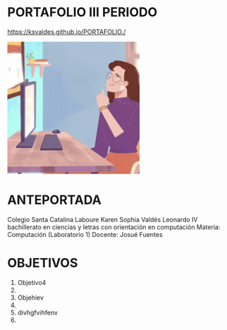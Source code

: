 # PORTAFOLIO III PERIODO
https://ksvaldes.github.io/PORTAFOLIO./

<img  src="ejemplos/fondoIndex/etiquetas_basicas/22 .gif"  class="image">

# ANTEPORTADA
Colegio Santa Catalina Laboure
Karen Sophia Valdés Leonardo
IV bachillerato en ciencias y letras con orientación en computación
Materia: Computación (Laboratorio 1)
Docente: Josué Fuentes

# OBJETIVOS

<ol>
  <li>Objetivo4<li>
  <li>Objehiev<li>
  <li>divhgfvihfenv<li>
<ol>


